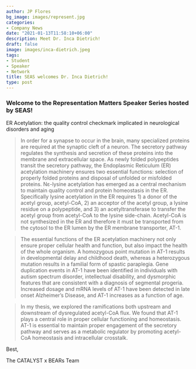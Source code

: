 ```yaml
---
author: JP Flores
bg_image: images/represent.jpg
categories:
- Company News
date: "2021-01-13T11:58:10+06:00"
description: Meet Dr. Inca Dietrich!
draft: false
image: images/inca-dietrich.jpeg
tags:
- Student
- Speaker
- Network
title: SEAS welcomes Dr. Inca Dietrich!
type: post
---
```


### Welcome to the Representation Matters Speaker Series hosted by SEAS!
</p>

ER Acetylation: the quality control checkmark implicated in neurological disorders and aging 

 </p>

> In order for a synapse to occur in the brain, many specialized proteins are required at the synaptic cleft of a neuron. The secretory pathway regulates the synthesis and secretion of these proteins into the membrane and extracellular space. As newly folded polypeptides transit the secretory pathway, the Endoplasmic Reticulum (ER) acetylation machinery ensures two essential functions: selection of properly folded proteins and disposal of unfolded or misfolded proteins. Nε-lysine acetylation has emerged as a central mechanism to maintain quality control and protein homeostasis in the ER. Specifically lysine acetylation in the ER requires 1) a donor of the acetyl group, acetyl-CoA, 2) an acceptor of the acetyl group, a lysine residue on a polypeptide, and 3) an acetyltransferase to transfer the acetyl group from acetyl-CoA to the lysine side-chain. Acetyl-CoA is not synthesized in the ER and therefore it must be transported from the cytosol to the ER lumen by the ER membrane transporter, AT-1.

> The essential functions of the ER acetylation machinery not only ensure proper cellular health and function, but also impact the health of the whole organism. A homozygous point mutation in AT-1 results in developmental delay and childhood death, whereas a heterozygous mutation results in a familial form of spastic paraplegia. Gene duplication events in AT-1 have been identified in individuals with autism spectrum disorder, intellectual disability, and dysmorphic features that are consistent with a diagnosis of segmental progeria. Increased dosage and mRNA levels of AT-1 have been detected in late onset Alzheimer’s Disease, and AT-1 increases as a function of age.

> In my thesis, we explored the ramifications both upstream and downstream of dysregulated acetyl-CoA flux. We found that AT-1 plays a central role in proper cellular functioning and homeostasis. AT-1 is essential to maintain proper engagement of the secretory pathway and serves as a metabolic regulator by promoting acetyl-CoA homeostasis and intracellular crosstalk.




Best,

The CATALYST x BEARs Team
</p>
